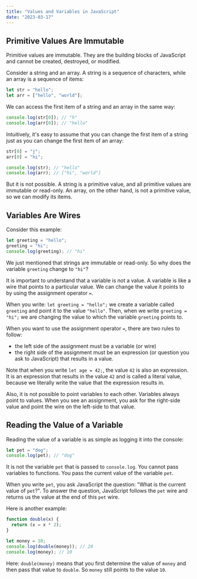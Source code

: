 ```yaml
---
title: "Values and Variables in JavaScript"
date: "2023-03-17"
---
```


## Primitive Values Are Immutable

Primitive values are immutable. They are the building blocks of JavaScript and cannot be created, destroyed, or modified.

Consider a string and an array. A string is a sequence of characters, while an array is a sequence of items:

```js
let str = "hello";
let arr = ["hello", "world"];
```

We can access the first item of a string and an array in the same way:

```js
console.log(str[0]); // "h"
console.log(arr[0]); // "hello"
```

Intuitively, it's easy to assume that you can change the first item of a string just as you can change the first item of an array:

```js
str[0] = "j";
arr[0] = "hi";

console.log(str); // "hello"
console.log(arr); // ["hi", "world"]
```

But it is not possible. A string is a primitive value, and all primitive values are immutable or read-only. An array, on the other hand, is not a primitive value, so we can modify its items.

## Variables Are Wires

Consider this example:

```js
let greeting = "hello";
greeting = "hi";
console.log(greeting); // "hi"
```

We just mentioned that strings are immutable or read-only. So why does the variable `greeting` change to `"hi"`?

It is important to understand that a variable is not a value. A variable is like a wire that points to a particular value. We can change the value it points to by using the assignment operator `=`.

When you write: `let greeting = "hello";` we create a variable called `greeting` and point it to the value `"hello"`. Then, when we write `greeting = "hi";` we are changing the value to which the variable `greeting` points to.

When you want to use the assignment operator `=`, there are two rules to follow:

- the left side of the assignment must be a variable (or wire)
- the right side of the assignment must be an expression (or question you ask to JavaScript) that results in a value.

Note that when you write `let age = 42;`, the value `42` is also an expression. It is an expression that results in the value `42` and is called a literal value, because we literally write the value that the expression results in.

Also, it is not possible to point variables to each other. Variables always point to values. When you see an assignment, you ask for the right-side value and point the wire on the left-side to that value.

## Reading the Value of a Variable

Reading the value of a variable is as simple as logging it into the console:

```js
let pet = "dog";
console.log(pet); // "dog"
```

It is not the variable `pet` that is passed to `console.log`. You cannot pass variables to functions. You pass the current value of the variable `pet`.

When you write `pet`, you ask JavaScript the question: "What is the current value of `pet`?". To answer the question, JavaScript follows the `pet` wire and returns us the value at the end of this `pet` wire.

Here is another example:

```js
function double(x) {
  return (x = x * 2);
}

let money = 10;
console.log(double(money)); // 20
console.log(money); // 10
```

Here: `double(money)` means that you first determine the value of `money` and then pass that value to `double`. So `money` still points to the value `10`.
